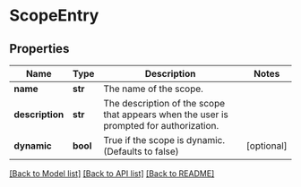 # ScopeEntry

## Properties
Name | Type | Description | Notes
------------ | ------------- | ------------- | -------------
**name** | **str** | The name of the scope. | 
**description** | **str** | The description of the scope that appears when the user is prompted for authorization. | 
**dynamic** | **bool** | True if the scope is dynamic. (Defaults to false) | [optional] 

[[Back to Model list]](../README.md#documentation-for-models) [[Back to API list]](../README.md#documentation-for-api-endpoints) [[Back to README]](../README.md)


